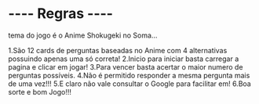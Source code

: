 # ---- Regras ----

tema do jogo é o Anime Shokugeki no Soma...

1.São 12 cards de perguntas baseadas no Anime com 4 alternativas possuindo apenas uma só correta! 
2.Inicio para iniciar basta carregar a pagina e  clicar em jogar!
3.Para vencer basta acertar o maior numero de perguntas possíveis.
4.Não é permitido responder a mesma pergunta mais de uma vez!!!
5.E claro não vale consultar o Google para facilitar em!
6.Boa sorte e bom Jogo!!!
